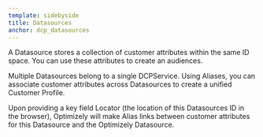 ```yaml
---
template: sidebyside
title: Datasources
anchor: dcp_datasources
---
```


A Datasource stores a collection of customer attributes within the same ID space. You can use these attributes to create an audiences.

Multiple Datasources belong to a single DCPService. Using Aliases, you can associate customer attributes across Datasources to create a unified Customer Profile.

Upon providing a key field Locator (the location of this Datasources ID in the browser), Optimizely will make Alias links between customer attributes for this Datasource and the Optimizely Datasource.

